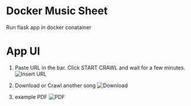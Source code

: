# Docker Music Sheet
Run flask app in docker conatainer

# App UI
1. Paste URL in the bar. Click START CRAWL and wait for a few minutes.
  ![Insert URL](http://i64.tinypic.com/2ytu0xg.jpg)
  
2. Download or Crawl another song
  ![Download](http://i63.tinypic.com/2wns3cw.jpg)
  
3. example PDF
  ![PDF](http://i64.tinypic.com/2n6t3ea.jpg)

